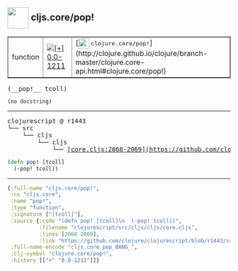 ## <img width="48px" valign="middle" src="http://i.imgur.com/Hi20huC.png"> cljs.core/pop!

 <table border="1">
<tr>
<td>function</td>
<td><a href="https://github.com/cljsinfo/api-refs/tree/0.0-1211"><img valign="middle" alt="[+] 0.0-1211" src="https://img.shields.io/badge/+-0.0--1211-lightgrey.svg"></a> </td>
<td>
[<img height="24px" valign="middle" src="http://i.imgur.com/1GjPKvB.png"> <samp>clojure.core/pop!</samp>](http://clojure.github.io/clojure/branch-master/clojure.core-api.html#clojure.core/pop!)
</td>
</tr>
</table>

 <samp>
(__pop!__ tcoll)<br>
</samp>

```
(no docstring)
```

---

 <pre>
clojurescript @ r1443
└── src
    └── cljs
        └── cljs
            └── <ins>[core.cljs:2068-2069](https://github.com/clojure/clojurescript/blob/r1443/src/cljs/cljs/core.cljs#L2068-L2069)</ins>
</pre>

```clj
(defn pop! [tcoll]
  (-pop! tcoll))
```


---

```clj
{:full-name "cljs.core/pop!",
 :ns "cljs.core",
 :name "pop!",
 :type "function",
 :signature ["[tcoll]"],
 :source {:code "(defn pop! [tcoll]\n  (-pop! tcoll))",
          :filename "clojurescript/src/cljs/cljs/core.cljs",
          :lines [2068 2069],
          :link "https://github.com/clojure/clojurescript/blob/r1443/src/cljs/cljs/core.cljs#L2068-L2069"},
 :full-name-encode "cljs.core_pop_BANG_",
 :clj-symbol "clojure.core/pop!",
 :history [["+" "0.0-1211"]]}

```
